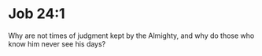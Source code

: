 # Job 24:1

Why are not times of judgment kept by the Almighty, and why do those who know him never see his days?
